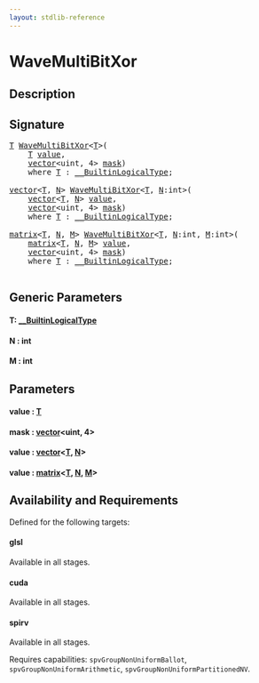 ```yaml
---
layout: stdlib-reference
---
```


# WaveMultiBitXor

## Description





## Signature 

<pre>
<a href="wavemultibitxor-049c.html#typeparam-T" class="code_type">T</a> <a href="wavemultibitxor-049c.html">WaveMultiBitXor</a>&lt;<a href="wavemultibitxor-049c.html#typeparam-T" class="code_type">T</a>&gt;(
    <a href="wavemultibitxor-049c.html#typeparam-T" class="code_type">T</a> <a href="wavemultibitxor-049c.html#decl-value" class="code_param">value</a>,
    <a href="../types/vector/index.html" class="code_type">vector</a>&lt;<span class="code_keyword">uint</span>, 4&gt; <a href="wavemultibitxor-049c.html#decl-mask" class="code_param">mask</a>)
    <span class='code_keyword'>where</span> <a href="wavemultibitxor-049c.html#typeparam-T" class="code_type">T</a> : <a href="../interfaces/0_builtinlogicaltype-029g/index.html" class="code_type">__BuiltinLogicalType</a>;

<a href="../types/vector/index.html" class="code_type">vector</a>&lt;<a href="wavemultibitxor-049c.html#typeparam-T" class="code_type">T</a>, <a href="wavemultibitxor-049c.html#decl-N" class="code_var">N</a>&gt; <a href="wavemultibitxor-049c.html">WaveMultiBitXor</a>&lt;<a href="wavemultibitxor-049c.html#typeparam-T" class="code_type">T</a>, <a href="wavemultibitxor-049c.html#decl-N" class="code_var">N</a>:<span class="code_keyword">int</span>&gt;(
    <a href="../types/vector/index.html" class="code_type">vector</a>&lt;<a href="wavemultibitxor-049c.html#typeparam-T" class="code_type">T</a>, <a href="wavemultibitxor-049c.html#decl-N" class="code_var">N</a>&gt; <a href="wavemultibitxor-049c.html#decl-value" class="code_param">value</a>,
    <a href="../types/vector/index.html" class="code_type">vector</a>&lt;<span class="code_keyword">uint</span>, 4&gt; <a href="wavemultibitxor-049c.html#decl-mask" class="code_param">mask</a>)
    <span class='code_keyword'>where</span> <a href="wavemultibitxor-049c.html#typeparam-T" class="code_type">T</a> : <a href="../interfaces/0_builtinlogicaltype-029g/index.html" class="code_type">__BuiltinLogicalType</a>;

<a href="../types/matrix/index.html" class="code_type">matrix</a>&lt;<a href="wavemultibitxor-049c.html#typeparam-T" class="code_type">T</a>, <a href="wavemultibitxor-049c.html#decl-N" class="code_var">N</a>, <a href="wavemultibitxor-049c.html#decl-M" class="code_var">M</a>&gt; <a href="wavemultibitxor-049c.html">WaveMultiBitXor</a>&lt;<a href="wavemultibitxor-049c.html#typeparam-T" class="code_type">T</a>, <a href="wavemultibitxor-049c.html#decl-N" class="code_var">N</a>:<span class="code_keyword">int</span>, <a href="wavemultibitxor-049c.html#decl-M" class="code_var">M</a>:<span class="code_keyword">int</span>&gt;(
    <a href="../types/matrix/index.html" class="code_type">matrix</a>&lt;<a href="wavemultibitxor-049c.html#typeparam-T" class="code_type">T</a>, <a href="wavemultibitxor-049c.html#decl-N" class="code_var">N</a>, <a href="wavemultibitxor-049c.html#decl-M" class="code_var">M</a>&gt; <a href="wavemultibitxor-049c.html#decl-value" class="code_param">value</a>,
    <a href="../types/vector/index.html" class="code_type">vector</a>&lt;<span class="code_keyword">uint</span>, 4&gt; <a href="wavemultibitxor-049c.html#decl-mask" class="code_param">mask</a>)
    <span class='code_keyword'>where</span> <a href="wavemultibitxor-049c.html#typeparam-T" class="code_type">T</a> : <a href="../interfaces/0_builtinlogicaltype-029g/index.html" class="code_type">__BuiltinLogicalType</a>;

</pre>

## Generic Parameters

####  <a id="typeparam-T"></a>T: [\_\_BuiltinLogicalType](../interfaces/0_builtinlogicaltype-029g/index.html)
####  <a id="decl-N"></a>N  : int
####  <a id="decl-M"></a>M  : int

## Parameters

####  <a id="decl-value"></a>value  : [T](wavemultibitxor-049c.html#typeparam-T)
####  <a id="decl-mask"></a>mask  : [vector](../types/vector/index.html)\<uint, 4\>
####  <a id="decl-value"></a>value  : [vector](../types/vector/index.html)\<[T](../types/vector/index.html#typeparam-T), [N](../types/vector/index.html#decl-N)\>
####  <a id="decl-value"></a>value  : [matrix](../types/matrix/index.html)\<[T](../types/matrix/t-0.html), [N](../types/matrix/index.html#decl-N), [M](../types/matrix/index.html#decl-M)\>

## Availability and Requirements

Defined for the following targets:

#### glsl
Available in all stages.

#### cuda
Available in all stages.

#### spirv
Available in all stages.

Requires capabilities: `spvGroupNonUniformBallot`, `spvGroupNonUniformArithmetic`, `spvGroupNonUniformPartitionedNV`.


